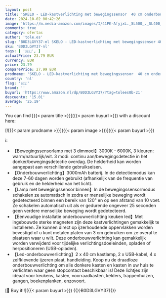 ```yaml
---
layout: post
title: 'SKELO - LED-kastverlichting met bewegingssensor  40 cm onderbouwverlichting  3 kleuren  6000K  en 3000mAh  draadloze lichtstrip  USB-keukenverlichting voor kasten en trappen 2 pezzi'
date: 2024-10-02 00:42:26
image: 'https://m.media-amazon.com/images/I/41PK-AfyjxL._SL500_._SL400_.jpg'
comments: true
category: ofertas
author: 'tole.es'
slug: 'B0D3LGVY37-nl SKELO - LED-kastverlichting met bewegingssensor 40 cm...'
sku: 'B0D3LGVY37-nl'
tags: [ '🇳🇱', ]
actualPrice: 23.79 EUR
currency: EUR
price: 23.79
comparePrice: 27.99 EUR
prodname: 'SKELO - LED-kastverlichting met bewegingssensor  40 cm onderbouwverlichting  3 kleuren  6000K  en 3000mAh  draadloze lichtstrip  USB-keukenverlichting voor kasten en trappen 2 pezzi'
country: 'nl'
flag: '🇳🇱'
brand: ''
buyurl: 'https://www.amazon.nl/dp/B0D3LGVY37/?tag=tolees0b-21'
descuento: '15.01'
average: '25.19'
---
```


You can find [{{< param title >}}]({{< param buyurl >}}) with a discount here:

[![{{< param prodname >}}]({{< param image >}})]({{< param buyurl >}})

ℹ️:

- 【Bewegingssensorlamp met 3 dimmodi】3000K - 6000K, 3 kleuren: warm/natuurlijk/wit. 3 modi: continu aan/bewegingsdetectie in het donker/bewegingsdetectie overdag. De helderheid kan worden aangepast aan verschillende gebruikseisen.
- 【Onderbouwverlichting】3000mAh batterij. In de detectiemodus kan deze 7-60 dagen worden gebruikt (afhankelijk van de frequentie van gebruik en de helderheid van het licht).
- 【Lamp met bewegingssensor binnen】In de bewegingssensormodus schakelen ze automatisch in zodra er menselijke beweging wordt gedetecteerd binnen een bereik van 120° en op een afstand van 10 voet. Ze schakelen automatisch uit als er gedurende ongeveer 25 seconden geen verdere menselijke beweging wordt gedetecteerd.
- 【Eenvoudige installatie onderbouwverlichting keuken led】Met ingebouwde sterke magneten zijn deze kastverlichtingen gemakkelijk te installeren. Ze kunnen direct op ijzerhoudende oppervlakken worden bevestigd of u kunt metalen platen van 3 cm gebruiken om ze overal te plaatsen waar u wilt. Deze onderbouwverlichting kan gemakkelijk worden verwijderd voor tijdelijke verlichtingsdoeleinden, opladen of herpositioneren (USB-opladen).
- 【Led-onderbouwverlichting】2 x 40 cm kastlamp, 2 x USB-kabel, 4 x zelfklevende ijzeren plaat, handleiding. Koop nu de draadloze onderbouwverlichting om alle donkere kasten en kasten in uw huis te verlichten waar geen stopcontact beschikbaar is! Deze lichtjes zijn ideaal voor keukens, kasten, voorraadkasten, kelders, trappenhuizen, gangen, boekenplanken, enzovoort.

[🛒 Buy it!!]({{< param buyurl >}})
{{<world>}}B0D3LGVY37{{</world>}}
